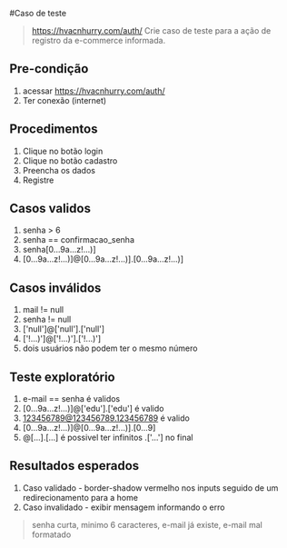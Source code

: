 #Caso de teste
> https://hvacnhurry.com/auth/
> Crie caso de teste para a ação de registro da e-commerce informada.

## Pre-condição
1. acessar https://hvacnhurry.com/auth/
2. Ter conexão (internet)

## Procedimentos
1. Clique no botão login
2. Clique no botão cadastro
3. Preencha os dados
4. Registre

## Casos validos
1. senha > 6
2. senha == confirmacao_senha
3. senha[0...9a...z!...)]
4. [0...9a...z!...)]@[0...9a...z!...)].[0...9a...z!...)]

## Casos inválidos
1. mail != null
2. senha != null
3. ['null']@['null'].['null']
4. ['!...)']@['!...)'].['!...)']
5. dois usuários não podem ter o mesmo número

## Teste exploratório
1. e-mail == senha é validos
2. [0...9a...z!...)]@['edu'].['edu'] é valido
3. 123456789@123456789.123456789 é valido
4. [0...9a...z!...)]@[0...9a...z!...)].[0...9]
5. @[...].[...] é possivel ter infinitos .['...'] no final

## Resultados esperados
1. Caso validado - border-shadow vermelho nos inputs seguido de um redirecionamento para a home
2. Caso invalidado - exibir mensagem informando o erro
> senha curta, minimo 6 caracteres,
> e-mail já existe,
> e-mail mal formatado